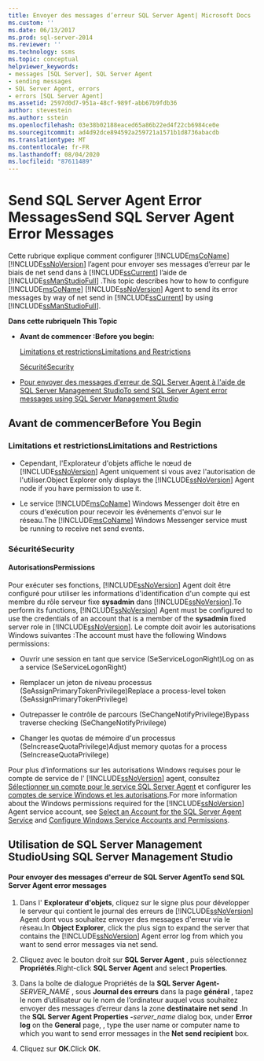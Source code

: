 ```yaml
---
title: Envoyer des messages d’erreur SQL Server Agent| Microsoft Docs
ms.custom: ''
ms.date: 06/13/2017
ms.prod: sql-server-2014
ms.reviewer: ''
ms.technology: ssms
ms.topic: conceptual
helpviewer_keywords:
- messages [SQL Server], SQL Server Agent
- sending messages
- SQL Server Agent, errors
- errors [SQL Server Agent]
ms.assetid: 2597d0d7-951a-48cf-989f-abb67b9fdb36
author: stevestein
ms.author: sstein
ms.openlocfilehash: 03e38b02188eaced65a86b22ed4f22cb6984ce0e
ms.sourcegitcommit: ad4d92dce894592a259721a1571b1d8736abacdb
ms.translationtype: MT
ms.contentlocale: fr-FR
ms.lasthandoff: 08/04/2020
ms.locfileid: "87611489"
---
```

# <a name="send-sql-server-agent-error-messages"></a><span data-ttu-id="c5462-102">Send SQL Server Agent Error Messages</span><span class="sxs-lookup"><span data-stu-id="c5462-102">Send SQL Server Agent Error Messages</span></span>
  <span data-ttu-id="c5462-103">Cette rubrique explique comment configurer [!INCLUDE[msCoName](../../includes/msconame-md.md)] [!INCLUDE[ssNoVersion](../../includes/ssnoversion-md.md)] l’agent pour envoyer ses messages d’erreur par le biais de net send dans à [!INCLUDE[ssCurrent](../../includes/sscurrent-md.md)] l’aide de [!INCLUDE[ssManStudioFull](../../includes/ssmanstudiofull-md.md)] .</span><span class="sxs-lookup"><span data-stu-id="c5462-103">This topic describes how to how to configure [!INCLUDE[msCoName](../../includes/msconame-md.md)] [!INCLUDE[ssNoVersion](../../includes/ssnoversion-md.md)] Agent to send its error messages by way of net send in [!INCLUDE[ssCurrent](../../includes/sscurrent-md.md)] by using [!INCLUDE[ssManStudioFull](../../includes/ssmanstudiofull-md.md)].</span></span>  
  
 <span data-ttu-id="c5462-104">**Dans cette rubrique**</span><span class="sxs-lookup"><span data-stu-id="c5462-104">**In This Topic**</span></span>  
  
-   <span data-ttu-id="c5462-105">**Avant de commencer :**</span><span class="sxs-lookup"><span data-stu-id="c5462-105">**Before you begin:**</span></span>  
  
     [<span data-ttu-id="c5462-106">Limitations et restrictions</span><span class="sxs-lookup"><span data-stu-id="c5462-106">Limitations and Restrictions</span></span>](#Restrictions)  
  
     [<span data-ttu-id="c5462-107">Sécurité</span><span class="sxs-lookup"><span data-stu-id="c5462-107">Security</span></span>](#Security)  
  
-   [<span data-ttu-id="c5462-108">Pour envoyer des messages d'erreur de SQL Server Agent à l'aide de SQL Server Management Studio</span><span class="sxs-lookup"><span data-stu-id="c5462-108">To send SQL Server Agent error messages using SQL Server Management Studio</span></span>](#SSMSProcedure)  
  
##  <a name="before-you-begin"></a><a name="BeforeYouBegin"></a> <span data-ttu-id="c5462-109">Avant de commencer</span><span class="sxs-lookup"><span data-stu-id="c5462-109">Before You Begin</span></span>  
  
###  <a name="limitations-and-restrictions"></a><a name="Restrictions"></a> <span data-ttu-id="c5462-110">Limitations et restrictions</span><span class="sxs-lookup"><span data-stu-id="c5462-110">Limitations and Restrictions</span></span>  
  
-   <span data-ttu-id="c5462-111">Cependant, l'Explorateur d'objets affiche le nœud de [!INCLUDE[ssNoVersion](../../includes/ssnoversion-md.md)] Agent uniquement si vous avez l'autorisation de l'utiliser.</span><span class="sxs-lookup"><span data-stu-id="c5462-111">Object Explorer only displays the [!INCLUDE[ssNoVersion](../../includes/ssnoversion-md.md)] Agent node if you have permission to use it.</span></span>  
  
-   <span data-ttu-id="c5462-112">Le service [!INCLUDE[msCoName](../../includes/msconame-md.md)] Windows Messenger doit être en cours d'exécution pour recevoir les événements d'envoi sur le réseau.</span><span class="sxs-lookup"><span data-stu-id="c5462-112">The [!INCLUDE[msCoName](../../includes/msconame-md.md)] Windows Messenger service must be running to receive net send events.</span></span>  
  
###  <a name="security"></a><a name="Security"></a> <span data-ttu-id="c5462-113">Sécurité</span><span class="sxs-lookup"><span data-stu-id="c5462-113">Security</span></span>  
  
####  <a name="permissions"></a><a name="Permissions"></a> <span data-ttu-id="c5462-114">Autorisations</span><span class="sxs-lookup"><span data-stu-id="c5462-114">Permissions</span></span>  
 <span data-ttu-id="c5462-115">Pour exécuter ses fonctions, [!INCLUDE[ssNoVersion](../../includes/ssnoversion-md.md)] Agent doit être configuré pour utiliser les informations d'identification d'un compte qui est membre du rôle serveur fixe **sysadmin** dans [!INCLUDE[ssNoVersion](../../includes/ssnoversion-md.md)].</span><span class="sxs-lookup"><span data-stu-id="c5462-115">To perform its functions, [!INCLUDE[ssNoVersion](../../includes/ssnoversion-md.md)] Agent must be configured to use the credentials of an account that is a member of the **sysadmin** fixed server role in [!INCLUDE[ssNoVersion](../../includes/ssnoversion-md.md)].</span></span> <span data-ttu-id="c5462-116">Le compte doit avoir les autorisations Windows suivantes :</span><span class="sxs-lookup"><span data-stu-id="c5462-116">The account must have the following Windows permissions:</span></span>  
  
-   <span data-ttu-id="c5462-117">Ouvrir une session en tant que service (SeServiceLogonRight)</span><span class="sxs-lookup"><span data-stu-id="c5462-117">Log on as a service (SeServiceLogonRight)</span></span>  
  
-   <span data-ttu-id="c5462-118">Remplacer un jeton de niveau processus (SeAssignPrimaryTokenPrivilege)</span><span class="sxs-lookup"><span data-stu-id="c5462-118">Replace a process-level token (SeAssignPrimaryTokenPrivilege)</span></span>  
  
-   <span data-ttu-id="c5462-119">Outrepasser le contrôle de parcours (SeChangeNotifyPrivilege)</span><span class="sxs-lookup"><span data-stu-id="c5462-119">Bypass traverse checking (SeChangeNotifyPrivilege)</span></span>  
  
-   <span data-ttu-id="c5462-120">Changer les quotas de mémoire d'un processus (SeIncreaseQuotaPrivilege)</span><span class="sxs-lookup"><span data-stu-id="c5462-120">Adjust memory quotas for a process (SeIncreaseQuotaPrivilege)</span></span>  
  
 <span data-ttu-id="c5462-121">Pour plus d’informations sur les autorisations Windows requises pour le compte de service de l' [!INCLUDE[ssNoVersion](../../includes/ssnoversion-md.md)] agent, consultez [Sélectionner un compte pour le service SQL Server Agent](select-an-account-for-the-sql-server-agent-service.md) et configurer les [comptes de service Windows et les autorisations](../../database-engine/configure-windows/configure-windows-service-accounts-and-permissions.md).</span><span class="sxs-lookup"><span data-stu-id="c5462-121">For more information about the Windows permissions required for the [!INCLUDE[ssNoVersion](../../includes/ssnoversion-md.md)] Agent service account, see [Select an Account for the SQL Server Agent Service](select-an-account-for-the-sql-server-agent-service.md) and [Configure Windows Service Accounts and Permissions](../../database-engine/configure-windows/configure-windows-service-accounts-and-permissions.md).</span></span>  
  
##  <a name="using-sql-server-management-studio"></a><a name="SSMSProcedure"></a> <span data-ttu-id="c5462-122">Utilisation de SQL Server Management Studio</span><span class="sxs-lookup"><span data-stu-id="c5462-122">Using SQL Server Management Studio</span></span>  
  
#### <a name="to-send-sql-server-agent-error-messages"></a><span data-ttu-id="c5462-123">Pour envoyer des messages d'erreur de SQL Server Agent</span><span class="sxs-lookup"><span data-stu-id="c5462-123">To send SQL Server Agent error messages</span></span>  
  
1.  <span data-ttu-id="c5462-124">Dans l' **Explorateur d'objets**, cliquez sur le signe plus pour développer le serveur qui contient le journal des erreurs de [!INCLUDE[ssNoVersion](../../includes/ssnoversion-md.md)] Agent dont vous souhaitez envoyer des messages d'erreur via le réseau.</span><span class="sxs-lookup"><span data-stu-id="c5462-124">In **Object Explorer**, click the plus sign to expand the server that contains the [!INCLUDE[ssNoVersion](../../includes/ssnoversion-md.md)] Agent error log from which you want to send error messages via net send.</span></span>  
  
2.  <span data-ttu-id="c5462-125">Cliquez avec le bouton droit sur **SQL Server Agent** , puis sélectionnez **Propriétés**.</span><span class="sxs-lookup"><span data-stu-id="c5462-125">Right-click **SQL Server Agent** and select **Properties**.</span></span>  
  
3.  <span data-ttu-id="c5462-126">Dans la boîte de dialogue Propriétés de la **SQL Server Agent-**_SERVER_NAME_ , sous **Journal des erreurs** dans la page **général** , tapez le nom d’utilisateur ou le nom de l’ordinateur auquel vous souhaitez envoyer des messages d’erreur dans la zone **destinataire net send** .</span><span class="sxs-lookup"><span data-stu-id="c5462-126">In the **SQL Server Agent Properties -**_server_name_ dialog box, under **Error log** on the **General** page, , type the user name or computer name to which you want to send error messages in the **Net send recipient** box.</span></span>  
  
4.  <span data-ttu-id="c5462-127">Cliquez sur **OK**.</span><span class="sxs-lookup"><span data-stu-id="c5462-127">Click **OK**.</span></span>  
  
  
